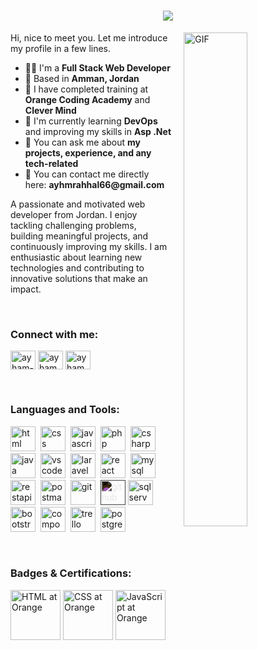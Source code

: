 <h1 align="center">
  <img src="https://readme-typing-svg.herokuapp.com/?font=Tourney&center=true&color=00b2df&size=50&width=750&height=100&lines=Hi%20👋,%20I'm%20Ayhm%20Rahhal"/>
</h1>

<img align="right" alt="GIF" src="https://github.com/abhisheknaiidu/abhisheknaiidu/blob/master/code.gif?raw=true" width="45%" style="margin-left:20px;" />
<p width="45%">
Hi, nice to meet you. Let me introduce my profile in a few lines.
  <ul>
    <li>👨‍💻 I'm a <b>Full Stack Web Developer</b></li>
    <li>📍 Based in <b>Amman, Jordan</b></li>
    <li>🏢 I have completed training at <b>Orange Coding Academy</b> and <b>Clever Mind</b></li>
    <li>🌱 I'm currently learning <b>DevOps</b> and improving my skills in <b>Asp .Net</b></li>
    <li>💬 You can ask me about <b>my projects, experience, and any tech-related</b></li>
    <li>📮 You can contact me directly here: <b>ayhmrahhal66@gmail.com</b></li>
  </ul>
A passionate and motivated web developer from Jordan. I enjoy tackling challenging problems, building meaningful projects, and continuously improving my skills. I am enthusiastic about learning new technologies and contributing to innovative solutions that make an impact.
</p>
<br />


<h3 align="left">Connect with me:</h3>
<p align="left">
<a href="https://www.linkedin.com/in/ayhm-rahhal/" target="blank"><img align="center" src="https://raw.githubusercontent.com/rahuldkjain/github-profile-readme-generator/master/src/images/icons/Social/linked-in-alt.svg" alt="ayham-rahhal" height="30" width="40" /></a>
<a href="https://fb.com/ayham.rahhal" target="blank"><img align="center" src="https://raw.githubusercontent.com/rahuldkjain/github-profile-readme-generator/master/src/images/icons/Social/facebook.svg" alt="ayham.rahhal" height="30" width="40" /></a>
<a href="https://www.instagram.com/ayhmrahhal/" target="blank"><img align="center" src="https://raw.githubusercontent.com/rahuldkjain/github-profile-readme-generator/master/src/images/icons/Social/instagram.svg" alt="ayham.rahhal" height="30" width="40" /></a>
</p>
</br>

<h3 align="left">Languages and Tools:</h3>
<p align="left">
  <!-- HTML -->
  <img src="https://cdn.jsdelivr.net/gh/devicons/devicon/icons/html5/html5-original.svg" alt="html" width="40" height="40"/>&nbsp;
  <!-- CSS -->
  <img src="https://cdn.jsdelivr.net/gh/devicons/devicon/icons/css3/css3-original.svg" alt="css" width="40" height="40"/>&nbsp;
  <!-- JavaScript -->
  <img src="https://cdn.jsdelivr.net/gh/devicons/devicon/icons/javascript/javascript-original.svg" alt="javascript" width="40" height="40"/>&nbsp;
  <!-- PHP -->
  <img src="https://cdn.jsdelivr.net/gh/devicons/devicon/icons/php/php-original.svg" alt="php" width="40" height="40"/>&nbsp;
  <!-- C# -->
  <img src="https://cdn.jsdelivr.net/gh/devicons/devicon/icons/csharp/csharp-original.svg" alt="csharp" width="40" height="40"/>&nbsp;
  <!-- Java -->
  <img src="https://cdn.jsdelivr.net/gh/devicons/devicon/icons/java/java-original.svg" alt="java" width="40" height="40"/>&nbsp;
  <!-- VS Code -->
  <img src="https://cdn.jsdelivr.net/gh/devicons/devicon/icons/vscode/vscode-original.svg" alt="vscode" width="40" height="40"/>&nbsp;
  <!-- Laravel -->
  <img src="https://cdn.jsdelivr.net/gh/devicons/devicon/icons/laravel/laravel-original.svg" alt="laravel" width="40" height="40"/>&nbsp;
  <!-- React -->
  <img src="https://cdn.jsdelivr.net/gh/devicons/devicon/icons/react/react-original.svg" alt="react" width="40" height="40"/>&nbsp;
  <!-- MySQL -->
  <img src="https://cdn.jsdelivr.net/gh/devicons/devicon/icons/mysql/mysql-original.svg" alt="mysql" width="40" height="40"/>&nbsp;
  <!-- RESTful APIs -->
  <img src="https://img.icons8.com/external-flat-juicy-fish/60/000000/external-api-coding-and-development-flat-flat-juicy-fish.png" alt="restapi" width="40" height="40"/>&nbsp;
  <!-- Postman -->
  <img src="https://www.vectorlogo.zone/logos/getpostman/getpostman-icon.svg" alt="postman" width="40" height="40"/>&nbsp;
  <!-- Git -->
  <img src="https://cdn.jsdelivr.net/gh/devicons/devicon/icons/git/git-original.svg" alt="git" width="40" height="40"/>&nbsp;
  <!-- GitHub -->
  <img src="https://cdn.jsdelivr.net/gh/devicons/devicon/icons/github/github-original.svg" alt="github" width="40" height="40" style="filter: invert(1);"/>
  <!-- SQL Server -->
  <img src="https://img.icons8.com/color/48/000000/microsoft-sql-server.png" alt="sqlserver" width="40" height="40"/>&nbsp;
  <!-- Bootstrap -->
  <img src="https://cdn.jsdelivr.net/gh/devicons/devicon/icons/bootstrap/bootstrap-original.svg" alt="bootstrap" width="40" height="40"/>&nbsp;
  <!-- Composer -->
  <img src="https://cdn.jsdelivr.net/gh/devicons/devicon/icons/composer/composer-original.svg" alt="composer" width="40" height="40"/>&nbsp;
  <!-- Trello -->
  <img src="https://cdn.jsdelivr.net/gh/devicons/devicon/icons/trello/trello-plain.svg" alt="trello" width="40" height="40"/>&nbsp;
  <!-- PostgreSQL -->
  <img src="https://cdn.jsdelivr.net/gh/devicons/devicon/icons/postgresql/postgresql-original.svg" alt="postgresql" width="40" height="40"/>&nbsp;
</p>
</br>
<h3 align="left">Badges & Certifications:</h3>
<p align="left">
    <img src="https://coursat.orange.jo/pluginfile.php/47/badges/badgeimage/16/f3" alt="HTML at Orange" width="80" height="80" style="transition: transform 0.3s;" onmouseover="this.style.transform='scale(1.5)'" onmouseout="this.style.transform='scale(1)'" />
    <img src="https://coursat.orange.jo/pluginfile.php/48/badges/badgeimage/4/f3" alt="CSS at Orange" width="80" height="80" style="transition: transform 0.3s;" onmouseover="this.style.transform='scale(1.5)'" onmouseout="this.style.transform='scale(1)'" />
    <img src="https://coursat.orange.jo/pluginfile.php/45/badges/badgeimage/12/f3" alt="JavaScript at Orange" width="80" height="80" style="transition: transform 0.3s;" onmouseover="this.style.transform='scale(1.5)'" onmouseout="this.style.transform='scale(1)'" />
</p>



